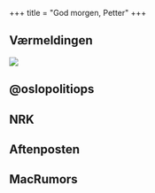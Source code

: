 +++
title = "God morgen, Petter"
+++

<!-- markdownlint-disable -->

## Værmeldingen

<img src="https://www.yr.no/nb/innhold/1-72837/meteogram.svg">

## @oslopolitiops

<rssapp-wall id="2mB5D462AFdOxoxz"></rssapp-wall><script src="https://widget.rss.app/v1/wall.js" type="text/javascript" async></script>

## NRK

<rssapp-wall id="cW6L4LwrCwFRSs4Z"></rssapp-wall><script src="https://widget.rss.app/v1/wall.js" type="text/javascript" async></script>

## Aftenposten

<rssapp-wall id="tyJ8iwLAbFE4cUBz"></rssapp-wall><script src="https://widget.rss.app/v1/wall.js" type="text/javascript" async></script>

## MacRumors

<rssapp-wall id="BcQTSRgIUNXS6Efu"></rssapp-wall><script src="https://widget.rss.app/v1/wall.js" type="text/javascript" async></script>